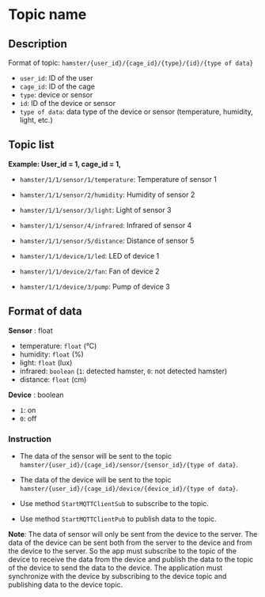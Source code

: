 # Topic name

## Description

Format of topic: `hamster/{user_id}/{cage_id}/{type}/{id}/{type of data}`

- `user_id`: ID of the user
- `cage_id`: ID of the cage
- `type`: device or sensor
- `id`: ID of the device or sensor
- `type of data`: data type of the device or sensor (temperature, humidity, light, etc.)

## Topic list

**Example: User_id = 1, cage_id = 1,**

- `hamster/1/1/sensor/1/temperature`: Temperature of sensor 1
- `hamster/1/1/sensor/2/humidity`: Humidity of sensor 2
- `hamster/1/1/sensor/3/light`: Light of sensor 3
- `hamster/1/1/sensor/4/infrared`: Infrared of sensor 4
- `hamster/1/1/sensor/5/distance`: Distance of sensor 5

- `hamster/1/1/device/1/led`: LED of device 1
- `hamster/1/1/device/2/fan`: Fan of device 2
- `hamster/1/1/device/3/pump`: Pump of device 3

## Format of data

**Sensor** : float
- temperature: `float` (°C)
- humidity: `float` (%)
- light: `float` (lux)
- infrared: `boolean` (`1`: detected hamster, `0`: not detected hamster)
- distance: `float` (cm)

**Device** : boolean
- `1`: on
- `0`: off

### Instruction

- The data of the sensor will be sent to the topic `hamster/{user_id}/{cage_id}/sensor/{sensor_id}/{type of data}`.

- The data of the device will be sent to the topic `hamster/{user_id}/{cage_id}/device/{device_id}/{type of data}`.

- Use method `StartMQTTClientSub` to subscribe to the topic.

- Use method `StartMQTTClientPub` to publish data to the topic.

**Note**: The data of sensor will only be sent from the device to the server. The data of the device can be sent both from the server to the device and from the device to the server. So the app must subscribe to the topic of the device to receive the data from the device and publish the data to the topic of the device to send the data to the device. The application must synchronize with the device by subscribing to the device topic and publishing data to the device topic.

